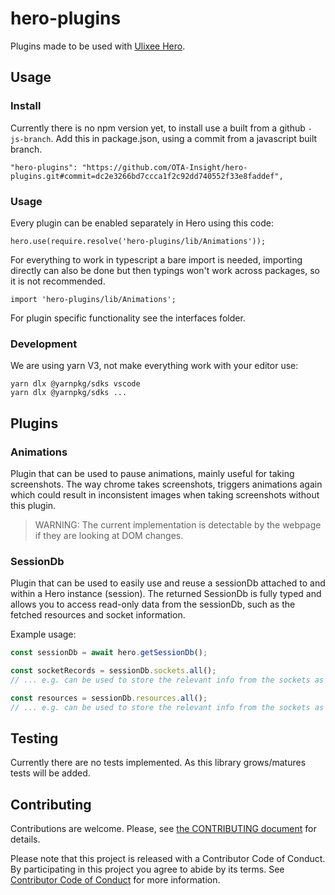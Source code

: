 # hero-plugins

Plugins made to be used with [Ulixee Hero](https://github.com/ulixee/hero).

## Usage

### Install

Currently there is no npm version yet, to install use a built from a github `-js-branch`. 
Add this in package.json, using a commit from a javascript built branch.
```
"hero-plugins": "https://github.com/OTA-Insight/hero-plugins.git#commit=dc2e3266bd7ccca1f2c92dd740552f33e8faddef",
```

### Usage

Every plugin can be enabled separately in Hero using this code:

```
hero.use(require.resolve('hero-plugins/lib/Animations'));
```

For everything to work in typescript a bare import is needed, importing directly can also be done but then typings won't work across packages, so it is not recommended.

```
import 'hero-plugins/lib/Animations';
```

For plugin specific functionality see the interfaces folder.

### Development

We are using yarn V3, not make everything work with your editor use:

```
yarn dlx @yarnpkg/sdks vscode
yarn dlx @yarnpkg/sdks ...
```

## Plugins

### Animations

Plugin that can be used to pause animations, mainly useful for taking screenshots. The way chrome takes screenshots, triggers animations again which could result in inconsistent images when taking screenshots without this plugin.

> WARNING: The current implementation is detectable by the webpage if they are looking at DOM changes.

### SessionDb

Plugin that can be used to easily use and reuse a sessionDb attached to and within a Hero instance (session).
The returned SessionDb is fully typed and allows you to access read-only data from the sessionDb,
such as the fetched resources and socket information.

Example usage:

```typescript
const sessionDb = await hero.getSessionDb();

const socketRecords = sessionDb.sockets.all();
// ... e.g. can be used to store the relevant info from the sockets as TCP connections

const resources = sessionDb.resources.all();
// ... e.g. can be used to store the relevant info from the sockets as Http Requests
```

## Testing

Currently there are no tests implemented. As this library grows/matures tests will be added.

## Contributing

Contributions are welcome. Please, see [the CONTRIBUTING document](./CONTRIBUTING.md) for details.

Please note that this project is released with a Contributor Code of Conduct. By participating in this project you agree to abide by its terms. See [Contributor Code of Conduct](./CONTRIBUTING.md#contributor-code-of-conduct) for more information.
